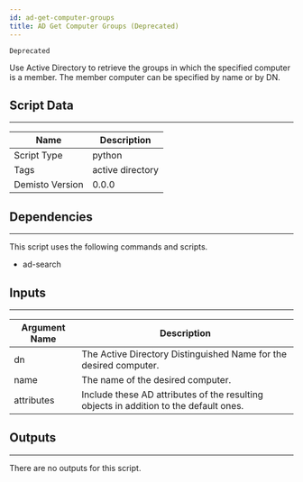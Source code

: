 ```yaml
---
id: ad-get-computer-groups
title: AD Get Computer Groups (Deprecated)
---
```


`Deprecated`

Use Active Directory to retrieve the groups in which the specified computer is a member. The member computer can be specified by name or by DN.

## Script Data
---

| **Name** | **Description** |
| --- | --- |
| Script Type | python |
| Tags | active directory |
| Demisto Version | 0.0.0 |

## Dependencies
---
This script uses the following commands and scripts.
* ad-search

## Inputs
---

| **Argument Name** | **Description** |
| --- | --- |
| dn | The Active Directory Distinguished Name for the desired computer. |
| name | The name of the desired computer. |
| attributes | Include these AD attributes of the resulting objects in addition to the default ones. |

## Outputs
---
There are no outputs for this script.
